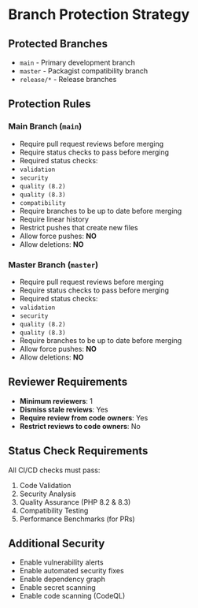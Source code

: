 ﻿# Branch Protection Strategy

## Protected Branches
- `main` - Primary development branch
- `master` - Packagist compatibility branch
- `release/*` - Release branches

## Protection Rules

### Main Branch (`main`)
-  Require pull request reviews before merging
-  Require status checks to pass before merging
-  Required status checks:
  - `validation`
  - `security`
  - `quality (8.2)`
  - `quality (8.3)`
  - `compatibility`
-  Require branches to be up to date before merging
-  Require linear history
-  Restrict pushes that create new files
-  Allow force pushes: **NO**
-  Allow deletions: **NO**

### Master Branch (`master`)
-  Require pull request reviews before merging
-  Require status checks to pass before merging
-  Required status checks:
  - `validation`
  - `security`
  - `quality (8.2)`
  - `quality (8.3)`
-  Require branches to be up to date before merging
-  Allow force pushes: **NO**
-  Allow deletions: **NO**

## Reviewer Requirements
- **Minimum reviewers**: 1
- **Dismiss stale reviews**: Yes
- **Require review from code owners**: Yes
- **Restrict reviews to code owners**: No

## Status Check Requirements
All CI/CD checks must pass:
1. Code Validation
2. Security Analysis
3. Quality Assurance (PHP 8.2 & 8.3)
4. Compatibility Testing
5. Performance Benchmarks (for PRs)

## Additional Security
- Enable vulnerability alerts
- Enable automated security fixes
- Enable dependency graph
- Enable secret scanning
- Enable code scanning (CodeQL)
